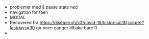 * problemer med å passe state ned
* navigation for faen
* MODAL
* Recovered fra https://disease.sh/v3/covid-19/historical/${scope}?lastdays=30 gir noen ganger tilbake bare 0
* 
